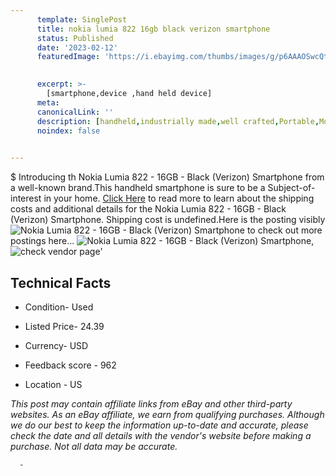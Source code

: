 ```yaml
---
      template: SinglePost
      title: nokia lumia 822 16gb black verizon smartphone
      status: Published
      date: '2023-02-12'
      featuredImage: 'https://i.ebayimg.com/thumbs/images/g/p6AAAOSwcQtjwKVO/s-l225.jpg'
       

      excerpt: >-
        [smartphone,device ,hand held device]
      meta:
      canonicalLink: ''
      description: [handheld,industrially made,well crafted,Portable,Mobile,Compact,Convenient,Lightweight,Maneuverable,Man-portable,Miniature,Carriable,Hand-held,Light,Holdable,Transportable,Mobile device,Pocket-sized,On-the-go,Wireless,Cordless,Compact size,Convenient size, smartphone,device ,hand held device]
      noindex: false
      

---
```

$
      Introducing th Nokia Lumia 822 - 16GB - Black (Verizon) Smartphone from a well-known brand.This handheld smartphone is sure to be a Subject-of-interest in your home. [Click Here](https://www.ebay.com/itm/255924844471?hash=item3b964f37b7%3Ag%3Ap6AAAOSwcQtjwKVO&mkevt=1&mkcid=1&mkrid=711-53200-19255-0&campid=%253CePNCampaignId%253E&customid=%253CreferenceId%253E&toolid=10049) to read more to learn about the shipping costs and additional details for the Nokia Lumia 822 - 16GB - Black (Verizon) Smartphone. Shipping cost is undefined.Here is the posting visibly ![Nokia Lumia 822 - 16GB - Black (Verizon) Smartphone](https://i.ebayimg.com/thumbs/images/g/p6AAAOSwcQtjwKVO/s-l225.jpg) to check out more postings here... ![Nokia Lumia 822 - 16GB - Black (Verizon) Smartphone](https://i.ebayimg.com/images/g/p6AAAOSwcQtjwKVO/s-l1600.jpg), ![check vendor page](https://origin-galleryplus.ebayimg.com/ws/web/255924844471_2_0_1/225x225.jpg,https://origin-galleryplus.ebayimg.com/ws/web/255924844471_3_0_1/225x225.jpg,https://origin-galleryplus.ebayimg.com/ws/web/255924844471_4_0_1/225x225.jpg,https://origin-galleryplus.ebayimg.com/ws/web/255924844471_5_0_1/225x225.jpg,https://origin-galleryplus.ebayimg.com/ws/web/255924844471_6_0_1/225x225.jpg,https://origin-galleryplus.ebayimg.com/ws/web/255924844471_7_0_1/225x225.jpg,https://origin-galleryplus.ebayimg.com/ws/web/255924844471_8_0_1/225x225.jpg,https://origin-galleryplus.ebayimg.com/ws/web/255924844471_9_0_1/225x225.jpg,https://origin-galleryplus.ebayimg.com/ws/web/255924844471_10_0_1/225x225.jpg)'

      

 ## Technical Facts 



     
      

 - Condition- Used 


      

 - Listed Price- 24.39 


      

 - Currency- USD 


      

 - Feedback score - 962 


      

 - Location - US 


      
      

 *_This post may contain affiliate links from eBay and other third-party websites. As an eBay affiliate, we earn from qualifying purchases. Although we do our best to keep the information up-to-date and accurate, please check the date and all details with the vendor's website before making a purchase. Not all data may be accurate._*




      -
